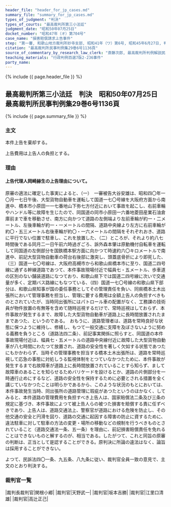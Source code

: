 ```yaml
---
header_file: "header_for_jp_cases.md"
summary_file: "summary_for_jp_cases.md"
types_of_judgment: "判決"
types_of_courts: "最高裁判所第三小法廷"
judgment_date: "昭和50年07月25日"
docket_number: "昭和47年（オ）第704号"
case_name: "損害賠償請求上告事件"
step: "第一審, 和歌山地方裁判所妙寺支部, 昭和41年（ワ）第6号, 昭和45年6月27日, 判決|控訴審, 大阪高等裁判所, 昭和45年（ネ）第1122号, 昭和47年3月28日, 判決"
citation: "最高裁判所民事判例集29巻6号1136頁"
source_of_commentary_by_research_law_clerk: "斎藤次郎, 最高裁判所判例解説民事篇昭和50年度366頁"
teaching_materials: "行政判例百選7版2-236事件"
party_name:
---
```


{% include {{ page.header_file }}  %}

## 最高裁判所第三小法廷　判決　昭和50年07月25日　最高裁判所民事判例集29巻6号1136頁

{% include {{ page.summary_file }}  %}




### 主文



本件上告を棄却する。

上告費用は上告人の負担とする。





### 理由



#### 上告代理人岡崎赫生の上告理由について。

原審の適法に確定した事実によると、（一）　一審被告大谷安雄は、昭和四〇年一〇月一七日午後、大型貨物自動車を運転して国道一七〇号線を大阪府方面から南進中、橋本市小原田一一七番地山下弥七方付近において事故を起こし、右前車輪やハンドル等に故障を生じたので、同国道の同市小原田一六番地菱田産業石油倉庫前まで車を移動させ、南方に向かつて道路の左側端より左前車輪が約一・二メートル、左後車輪が約一・一メートルの間隔、道路中央線より左方に右前車輪が約〇・五三メートル右後車輪が約〇・一六メートルの間隔をそれぞれおき、道路に平行でない位置で駐車し、これを放置した、（二）ところが、それより約八七時間後である同月二一日午前六時過ぎごろ、訴外森本肇は原動機付自転車を運転して同国道の左側部分を国鉄橋本駅方面に向かつて時速約六〇キロメートルで南進中、前記大型貨物自動車の荷台右後部に激突し、頭蓋底骨折により即死した、（三）国道一七〇号線は、大阪府高槻市から和歌山県橋本市に至り、国道二四号線に通ずる幹線道路であつて、本件事故現場付近で幅員七・五メートル、歩車道の区別のない舗装道路になつており、和歌山県下では国道二四号線に次いで交通量が多く、定期バス路線にもなつている、（四）国道一七〇号線の和歌山県下部分は、和歌山県知事が国の委任事務としてその管理責任を負い、同県橋本土木出張所において管理事務を担当し、管理に要する費用は全額上告人の負担すべきものとされていたが、当時同出張所にはパトロール車の配置がなく、工務課の技術員が物件放置の有無等を含めて随時巡視するだけで、常時巡視はしておらず、本件事故が発生するまで、故障した大型貨物自動車が道路上に長時間放置されたままであつた、というのである。　おもうに、道路管理者は、道路を常時良好な状態に保つように維持し、修繕し、もつて一般交通に支障を及ぼさないように努める義務を負うところ（道路法四二条）、前記事実関係に照らすと、同国道の本件事故現場付近は、幅員七・五メートルの道路中央線付近に故障した大型貨物自動車が八七時間にわたつて放置され、道路の安全性を著しく欠如する状態であつたにもかかわらず、当時その管理事務を担当する橋本土木出張所は、道路を常時巡視して応急の事態に対処しうる監視体制をとつていなかつたために、本件事故が発生するまで右故障車が道路上に長時間放置されていることすら知らず、まして故障車のあることを知らせるためバリケードを設けるとか、道路の片側部分を一時通行止めにするなど、道路の安全性を保持するために必要とされる措置を全く講じていなかつたことは明らかであるから、このような状況のもとにおいては、本件事故発生当時、同出張所の道路管理に瑕疵があつたというのほかなく、してみると、本件道路の管理費用を負担すべき上告人は、国家賠償法二条及び三条の規定に基づき、本件事故によつて被上告人らの被つた損害を賠償する責に任ずべきであり、上告人は、道路交通法上、警察官が道路における危険を防止し、その他交通の安全と円滑を図り、道路の交通に起因する障害の防止に資するために、違法駐車に対して駐車の方法の変更・場所の移動などの規制を行うべきものとされていること（道路交通法一条、五一条）を理由に、前記損害賠償責任を免れることはできないものと解するのが、相当である。したがつて、これと同旨の原審の判断は、正当として是認することができる。原判決に所論の違法はなく、論旨は採用することができない。

よつて、民訴法四〇一条、九五条、八九条に従い、裁判官全員一致の意見で、主文のとおり判決する。

### 裁判官一覧

|裁判長裁判官|関根小郷|
|裁判官|天野武一|
|裁判官|坂本吉勝|
|裁判官|江里口清雄|
|裁判官|高辻正己|





